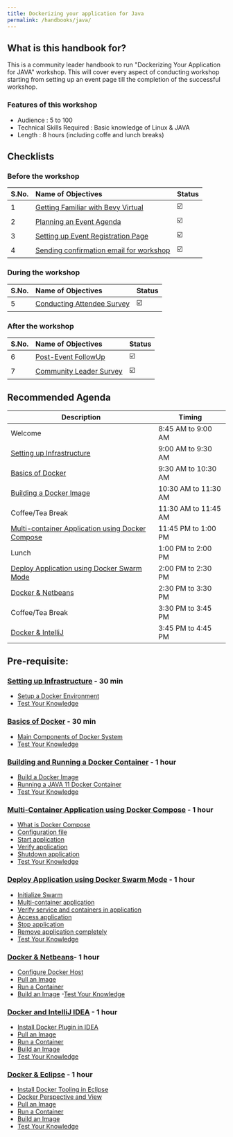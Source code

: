 ```yaml
---
title: Dockerizing your application for Java 
permalink: /handbooks/java/
---
```


## What is this handbook for?

This is a community leader handbook to run "Dockerizing Your Application for JAVA" workshop. This will cover every aspect of conducting workshop starting from setting up an event page till the completion of the successful workshop. 

### Features of this workshop

- Audience : 5 to 100
- Technical Skills Required : Basic knowledge of Linux & JAVA
- Length : 8 hours (including coffe and lunch breaks)


## Checklists 

### Before the workshop

S.No. | Name of Objectives | Status | 
:------------ | :-------------| :-------------|
1 | [Getting Familiar with Bevy Virtual](/housekeeping/virtual/README.md) |  ☑️ |
2 | [Planning an Event Agenda](/housekeeping/plan-an-event-agenda/README.md) |  ☑️ |
3 | [Setting up Event Registration Page](/housekeeping/event/README.md) | ☑️ |
4 | [Sending confirmation email for workshop](/housekeeping/email/README.md) |  ☑️ |


### During the workshop

S.No. | Name of Objectives | Status | 
:------------ | :-------------| :-------------|
5 | [Conducting Attendee Survey](/housekeeping/attendeesurvey/README.md) |  ☑️ |


### After the workshop

S.No. | Name of Objectives | Status | 
:------------ | :-------------| :-------------|
6 | [Post-Event FollowUp](/housekeeping/postevent/README.md) |  ☑️ |
7 | [Community Leader Survey](/housekeeping/clsurvey/README.md)  |  ☑️ |



## Recommended Agenda


| Description | Timing |
| --- | --- |
| Welcome | 8:45 AM to 9:00 AM |
| [Setting up Infrastructure](#setting-up-infrastructure---30-min) | 9:00 AM to 9:30 AM |
| [Basics of Docker](#basics-of-docker---30-min) | 9:30 AM to 10:30 AM |
| [Building a Docker Image](#building-and-running-a-docker-container---1-hour) | 10:30 AM to 11:30 AM |
| Coffee/Tea Break | 11:30 AM to 11:45 AM |
| [Multi-container Application using Docker Compose](#multi-container-application-using-docker-compose---1-hour) | 11:45 PM to 1:00 PM|
| Lunch | 1:00 PM to 2:00 PM |
| [Deploy Application using Docker Swarm Mode](#deploy-application-using-docker-swarm-mode---1-hour) | 2:00 PM to 2:30 PM |
| [Docker & Netbeans](#docker--netbeans--1-hour) | 2:30 PM to 3:30 PM |
| Coffee/Tea Break | 3:30 PM to 3:45 PM |
| [Docker & IntelliJ](#docker-and-intellij-idea---1-hour) | 3:45 PM to 4:45 PM |




## Pre-requisite:

### [Setting up Infrastructure](#setting-up-infrastructure) - 30 min

- [Setup a Docker Environment](/chapters/chap01/setup.md)
- [Test Your Knowledge](infra/quiz1/README.md)


### [Basics of Docker](#basics-of-docker) - 30 min
- [Main Components of Docker System](/docker/components/README.md)
- [Test Your Knowledge](/docker/infra/quiz2/README.md)


### [Building and Running a Docker Container](#building-and-running-a-docker-container) - 1 hour
 - [Build a Docker Image](/docker/docker-image/README.md)
 - [Running a JAVA 11 Docker Container](/docker/running-a-JAVA-11-docker-container/README.md)
 - [Test Your Knowledge](/docker/quiz3/README.md)


### [Multi-Container Application using Docker Compose](#multi-container-application-using-docker-compose) - 1 hour
- [What is Docker Compose](/compose/what-is-docker-compose/README.md)
- [Configuration file](/compose/configuration/README.md)
- [Start application](/compose/start/README.md)
- [Verify application](/compose/verify/README.md)
- [Shutdown application](/compose/shutdown/README.md)
- [Test Your Knowledge](/compose/quiz4/README.md)

### [Deploy Application using Docker Swarm Mode](#deploy-application-using-docker-swarm-mode) - 1 hour
- [Initialize Swarm](/swarm/initialize-swarm/README.md)
- [Multi-container application](/swarm/multicontainer/README.md)
- [Verify service and containers in application](/swarm/verify//README.md)
- [Access application](/swarm/access/README.md)
- [Stop application](/swarm/stop-/README.md)
- [Remove application completely](/swarm/remove/README.md)
- [Test Your Knowledge](/swarm/quiz5/README.md)


### [Docker & Netbeans](#docker-and-netbeans)- 1 hour
- [Configure Docker Host](/netbeans/configure/README.md)
- [Pull an Image](/netbeans/pull/README.md)
- [Run a Container](/netbeans/run/README.md)
- [Build an Image](/netbeans/build/README.md)
 -[Test Your Knowledge](/netbeans/quiz6/README.md)


### [Docker and IntelliJ IDEA](docker-and-intelliJ) - 1 hour
- [Install Docker Plugin in IDEA](/intellij/install-docker-plugin/README.md)
- [Pull an Image](/intellij/pull/README.md)
- [Run a Container](/intellij/run/README.md)
- [Build an Image](/intellij/build/README.md)
- [Test Your Knowledge](/intellij/quiz7/README.md)

### [Docker & Eclipse](#docker-and-eclipse) - 1 hour
- [Install Docker Tooling in Eclipse](/eclipse/install/README.md)
- [Docker Perspective and View](/eclipse/docker/README.md)
- [Pull an Image](/eclipse/pull/README.md)
- [Run a Container](/eclipse/run/README.md)
- [Build an Image](/eclipse/build/README.md)
- [Test Your Knowledge](/eclipse/quiz8/README.md)



